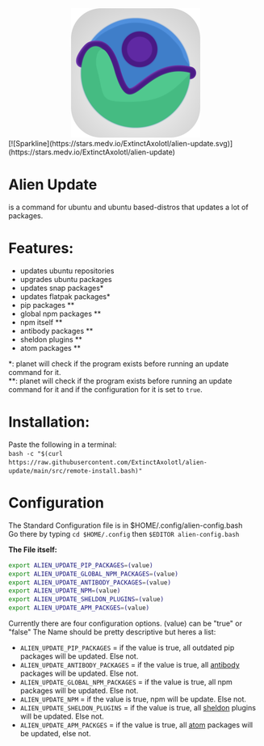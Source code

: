 <div align="center">
  <img height=256 width=256 src="./img/alien-icon.svg" alt="Alien Logo">
</div>
[![Sparkline](https://stars.medv.io/ExtinctAxolotl/alien-update.svg)](https://stars.medv.io/ExtinctAxolotl/alien-update)

# Alien Update
is a command for ubuntu and ubuntu based-distros that updates a lot of packages.

# Features:
- updates ubuntu repositories
- upgrades ubuntu packages
- updates snap packages\*
- updates flatpak packages\*
- pip packages \*\*
- global npm packages \*\*
- npm itself \*\*
- antibody packages \*\*
- sheldon plugins \*\*
- atom packages \*\*

\*: planet will check if the program exists before running an update command for it.  
\*\*: planet will check if the program exists before running an update command for it and if the configuration for it is set to `true`.

# Installation:
Paste the following in a terminal:  
`bash -c "$(curl https://raw.githubusercontent.com/ExtinctAxolotl/alien-update/main/src/remote-install.bash)"`

# Configuration
The Standard Configuration file is in $HOME/.config/alien-config.bash  
Go there by typing `cd $HOME/.config` then `$EDITOR alien-config.bash`  

**The File itself:**
```bash
export ALIEN_UPDATE_PIP_PACKAGES=(value)
export ALIEN_UPDATE_GLOBAL_NPM_PACKAGES=(value)
export ALIEN_UPDATE_ANTIBODY_PACKAGES=(value)
export ALIEN_UPDATE_NPM=(value)
export ALIEN_UPDATE_SHELDON_PLUGINS=(value)
export ALIEN_UPDATE_APM_PACKGES=(value)
```
Currently there are four configuration options. (value) can be "true" or "false"
The Name should be pretty descriptive but heres a list:
- `ALIEN_UPDATE_PIP_PACKAGES` = if the value is true, all outdated pip packages will be updated. Else not.
- `ALIEN_UPDATE_ANTIBODY_PACKAGES` = if the value is true, all [antibody](https://github.com/getantibody/antibody) packages will be updated. Else not.
- `ALIEN_UPDATE_GLOBAL_NPM_PACKAGES` = if the value is true, all npm packages will be updated. Else not.
- `ALIEN_UPDATE_NPM` = if the value is true, npm will be update. Else not.
- `ALIEN_UPDATE_SHELDON_PLUGINS` = if the value is true, all [sheldon](https://github.com/rossmacarthur/sheldon) plugins will be updated. Else not.
- `ALIEN_UPDATE_APM_PACKGES` = if the value is true, all [atom](https://atom.io) packages will be updated, else not.
